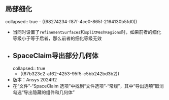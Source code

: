 ## 局部细化
collapsed:: true
	- ((68274234-f87f-4ce0-865f-2164130b5fd0))
- 当同时设置了`refinementSurfaces`和`splitMeshRegions`时，如果前者的细化等级小于等于后者，那么前者的细化等级无效
- ## SpaceClaim导出部分几何体
  collapsed:: true
	- ((67b323e2-af62-4253-95f5-c5bb242bd3b2))
- 版本：Ansys 2024R2
- 在“文件”-“SpaceClaim 选项”中找到“文件选项”-“常规”，其中“导出选项”取消勾选“导出隐藏的组件和几何体”